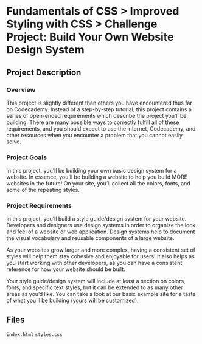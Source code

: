 # Fundamentals of CSS > Improved Styling with CSS > Challenge Project: Build Your Own Website Design System
## Project Description
### **Overview**
This project is slightly different than others you have encountered thus far on
Codecademy. Instead of a step-by-step tutorial, this project contains a series
of open-ended requirements which describe the project you’ll be building. There
are many possible ways to correctly fulfill all of these requirements, and you 
should expect to use the internet, Codecademy, and other resources when you 
encounter a problem that you cannot easily solve.

### **Project Goals**
In this project, you’ll be building your own basic design system for a website. 
In essence, you’ll be building a website to help you build MORE websites in the
future! On your site, you’ll collect all the colors, fonts, and some of the 
repeating styles.

### **Project Requirements**
In this project, you’ll build a style guide/design system for your website. 
Developers and designers use design systems in order to organize the look and 
feel of a website or web application. Design systems help to document the 
visual vocabulary and reusable components of a large website.

As your websites grow larger and more complex, having a consistent set of styles
will help them stay cohesive and enjoyable for users! It also helps as you 
start working with other developers, as you can have a consistent reference 
for how your website should be built.

Your style guide/design system will include at least a section on colors, 
fonts, and specific text styles, but it can be extended to as many other areas
as you’d like. You can take a look at our basic example site for a taste of 
what you’ll be building (yours will be customized).

## Files
`index.html`
`styles.css`